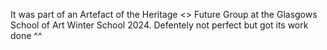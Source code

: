 It was part of an Artefact of the Heritage <> Future Group at the Glasgows School of Art Winter School 2024.
Defentely not perfect but got its work done ^^